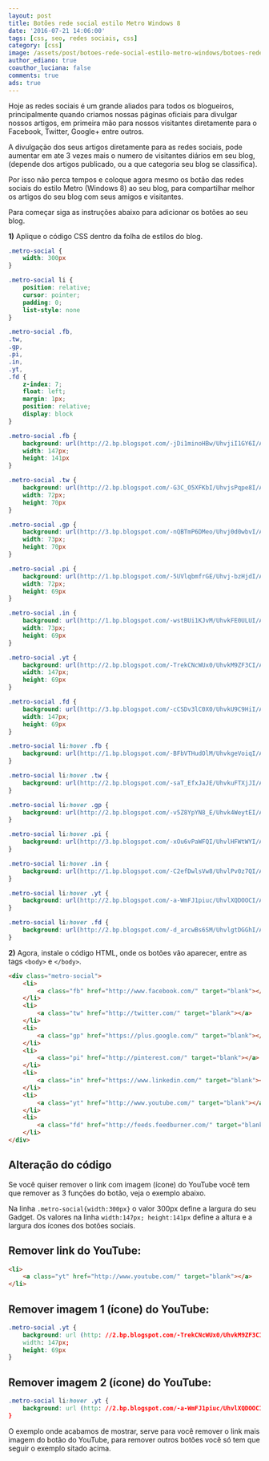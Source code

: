 ```yaml
---
layout: post
title: Botões rede social estilo Metro Windows 8
date: '2016-07-21 14:06:00'
tags: [css, seo, redes sociais, css]
category: [css]
image: /assets/post/botoes-rede-social-estilo-metro-windows/botoes-rede-social-estilo-metro-windows.jpg
author_ediano: true
coauthor_luciana: false
comments: true
ads: true
---
```


Hoje as redes sociais é um grande aliados para todos os blogueiros, principalmente quando criamos nossas páginas oficiais para divulgar nossos artigos, em primeira mão para nossos visitantes diretamente para o Facebook, Twitter, Google+ entre outros.

A divulgação dos seus artigos diretamente para as redes sociais, pode aumentar em ate 3 vezes mais o numero de visitantes diários em seu blog, (depende dos artigos publicado, ou a que categoria seu blog se classifica).

Por isso não perca tempos e coloque agora mesmo os botão das redes sociais do estilo Metro (Windows 8) ao seu blog, para compartilhar melhor os artigos do seu blog com seus amigos e visitantes.

Para começar siga as instruções abaixo para adicionar os botões ao seu blog.

**1)** Aplique o código CSS dentro da folha de estilos do blog.

```css
.metro-social {
    width: 300px
}

.metro-social li {
    position: relative;
    cursor: pointer;
    padding: 0;
    list-style: none
}

.metro-social .fb,
.tw,
.gp,
.pi,
.in,
.yt,
.fd {
    z-index: 7;
    float: left;
    margin: 1px;
    position: relative;
    display: block
}

.metro-social .fb {
    background: url(http://2.bp.blogspot.com/-jDi1minoHBw/UhvjiI1GY6I/AAAAAAAAAio/lfs0h-hpbaQ/s1600/facebook.png) no-repeatcenter center #1f69b3;
    width: 147px;
    height: 141px
}

.metro-social .tw {
    background: url(http://2.bp.blogspot.com/-G3C_O5XFKbI/UhvjsPqpe8I/AAAAAAAAAiw/uxhlb5snwaY/s1600/twitter-bird-dark-bgs.png)no-repeat center center #43b3e5;
    width: 72px;
    height: 70px
}

.metro-social .gp {
    background: url(http://3.bp.blogspot.com/-nQBTmP6DMeo/Uhvj0d0wbvI/AAAAAAAAAi4/TN0crRtiTqo/s1600/google+plus.png) no-repeatcenter center #da4a38;
    width: 73px;
    height: 70px
}

.metro-social .pi {
    background: url(http://1.bp.blogspot.com/-5UVlqbmfrGE/Uhvj-bzHjdI/AAAAAAAAAjA/ONblStiMWc8/s1600/pinterest.png) no-repeatcenter center #d73532;
    width: 72px;
    height: 69px
}

.metro-social .in {
    background: url(http://1.bp.blogspot.com/-wstBUi1KJvM/UhvkFE0ULUI/AAAAAAAAAjI/pYXFGoASttM/s1600/linkedin.png) no-repeatcenter center #0097bd;
    width: 73px;
    height: 69px
}

.metro-social .yt {
    background: url(http://2.bp.blogspot.com/-TrekCNcWUx0/UhvkM9ZF3CI/AAAAAAAAAjQ/Mo34C4balm8/s1600/youtube.png) no-repeatcenter center #e64a41;
    width: 147px;
    height: 69px
}

.metro-social .fd {
    background: url(http://3.bp.blogspot.com/-cCSDv3lC0X0/UhvkU9C9HiI/AAAAAAAAAjY/mGiP5hJsM-c/s1600/feed.png) no-repeat center center #e9a01c;
    width: 147px;
    height: 69px
}

.metro-social li:hover .fb {
    background: url(http://1.bp.blogspot.com/-BFbVTHudOlM/UhvkgeVoiqI/AAAAAAAAAjg/35axnVfIeS0/s1600/facebook1.png) no-repeatcenter center #1f69b3
}

.metro-social li:hover .tw {
    background: url(http://2.bp.blogspot.com/-saT_EfxJaJE/UhvkuFTXjJI/AAAAAAAAAjo/577uDpJQEbc/s1600/twitter-bird-dark-bgs1.png) no-repeat center center #43b3e5
}

.metro-social li:hover .gp {
    background: url(http://2.bp.blogspot.com/-v5Z8YpYN8_E/Uhvk4WeytEI/AAAAAAAAAjw/r2i0umcEW_s/s1600/google+plus1.png)no-repeat center center #da4a38
}

.metro-social li:hover .pi {
    background: url(http://3.bp.blogspot.com/-xOu6vPaWFQI/UhvlHFWtWYI/AAAAAAAAAkA/ZuLiaTQEgvc/s1600/pinterest1.png) no-repeatcenter center #d73532
}

.metro-social li:hover .in {
    background: url(http://1.bp.blogspot.com/-C2efDwlsVw8/UhvlPv0z7QI/AAAAAAAAAkI/7Ja7pe4oeXI/s1600/linkedin1.png) no-repeatcenter center #0097bd
}

.metro-social li:hover .yt {
    background: url(http://2.bp.blogspot.com/-a-WmFJ1piuc/UhvlXQDOOCI/AAAAAAAAAkQ/VWNkxrcP2PM/s1600/youtube1.png) no-repeatcenter center #e64a41
}

.metro-social li:hover .fd {
    background: url(http://2.bp.blogspot.com/-d_arcwBs6SM/UhvlgtDGGhI/AAAAAAAAAkY/J2th4re5ihc/s1600/feed1.png) no-repeatcenter center #e9a01c
}
```

**2)** Agora, instale o código HTML, onde os botões vão aparecer, entre as tags `<body>` e `</body>`.

```html
<div class="metro-social">
    <li>
        <a class="fb" href="http://www.facebook.com/" target="blank"></a>
    </li>
    <li>
        <a class="tw" href="http://twitter.com/" target="blank"></a>
    </li>
    <li>
        <a class="gp" href="https://plus.google.com/" target="blank"></a>
    </li>
    <li>
        <a class="pi" href="http://pinterest.com/" target="blank"></a>
    </li>
    <li>
        <a class="in" href="https://www.linkedin.com/" target="blank"></a>
    </li>
    <li>
        <a class="yt" href="http://www.youtube.com/" target="blank"></a>
    </li>
    <li>
        <a class="fd" href="http://feeds.feedburner.com/" target="blank"></a>
    </li>
</div>
```

## Alteração do código
Se você quiser remover o link com imagem (ícone) do YouTube você tem que remover as 3 funções do botão, veja o exemplo abaixo.

Na linha `.metro-social{width:300px}` o valor 300px define a largura do seu Gadget. Os valores na linha `width:147px; height:141px` define a altura e a largura dos ícones dos botões sociais.

## Remover link do YouTube:
```html
<li>
    <a class="yt" href="http://www.youtube.com/" target="blank"></a>
</li>
```

## Remover imagem 1 (ícone) do YouTube:
```css
.metro-social .yt {
    background: url (http: //2.bp.blogspot.com/-TrekCNcWUx0/UhvkM9ZF3CI/AAAAAAAAAjQ/Mo34C4balm8/s1600/youtube.png) no-repeat center center #e64a41;
    width: 147px;
    height: 69px
}
```

## Remover imagem 2 (ícone) do YouTube:
```css
.metro-social li:hover .yt {
    background: url (http: //2.bp.blogspot.com/-a-WmFJ1piuc/UhvlXQDOOCI/AAAAAAAAAkQ/VWNkxrcP2PM/s1600/youtube1.png) no-repeat center center #e64a41
}
```

O exemplo onde acabamos de mostrar, serve para você remover o link mais imagem do botão do YouTube, para remover outros botões você só tem que seguir o exemplo sitado acima.